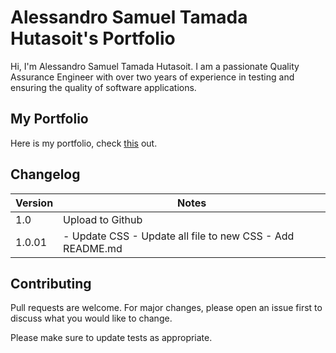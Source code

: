 # Alessandro Samuel Tamada Hutasoit's Portfolio

Hi, I'm Alessandro Samuel Tamada Hutasoit. I am a passionate Quality Assurance Engineer with over two years of experience in testing and ensuring the quality of software applications.

## My Portfolio

Here is my portfolio, check [this](https://alexzsandro.github.io) out.

## Changelog

| Version | Notes                                                     |
| ------- | --------------------------------------------------------- |
| 1.0     | Upload to Github                                          |
| 1.0.01  | - Update CSS - Update all file to new CSS - Add README.md |

## Contributing

Pull requests are welcome. For major changes, please open an issue first
to discuss what you would like to change.

Please make sure to update tests as appropriate.
